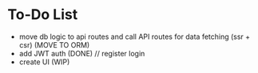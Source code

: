 # To-Do List
 - move db logic to api routes and call API routes for data fetching (ssr + csr) (MOVE TO ORM)
 - add JWT auth (DONE) // register login
 - create UI (WIP)

